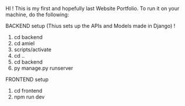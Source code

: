 HI ! This is my first and hopefully last Website Portfolio. To run it on your machine, do the following:

BACKEND setup (Thius sets up the APIs and Models made in Django) !
1. cd backend
2. cd amiel
3. scripts/activate
4. cd ..
5. cd backend
6. py manage.py runserver


FRONTEND setup
1. cd frontend
2. npm run dev

